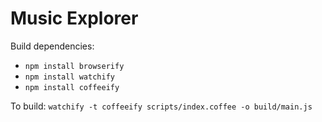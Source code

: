 # Music Explorer

Build dependencies:
* `npm install browserify`
* `npm install watchify`
* `npm install coffeeify`

To build: `watchify -t coffeeify scripts/index.coffee -o build/main.js`
